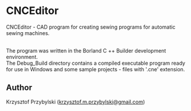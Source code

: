 CNCEditor
=========
CNCEditor - CAD program for creating sewing programs for automatic sewing machines. <br><br>

The program was written in the Borland C ++ Builder development environment.<br>
The Debug_Build directory contains a compiled executable program ready for use in Windows
and some sample projects - files with '.cne' extension.<br>


Author
------
Krzysztof Przybylski (krzysztof.m.przybylski@gmail.com)
